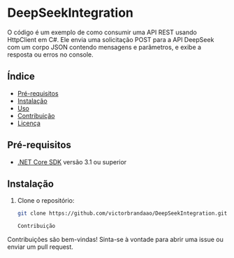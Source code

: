 # DeepSeekIntegration

O código é um exemplo de como consumir uma API REST usando HttpClient em C#. Ele envia uma solicitação POST para a API DeepSeek com um corpo JSON contendo mensagens e parâmetros, e exibe a resposta ou erros no console.

## Índice

- [Pré-requisitos](#pré-requisitos)
- [Instalação](#instalação)
- [Uso](#uso)
- [Contribuição](#contribuição)
- [Licença](#licença)

## Pré-requisitos

- [.NET Core SDK](https://dotnet.microsoft.com/download) versão 3.1 ou superior

## Instalação

1. Clone o repositório:
   ```bash
   git clone https://github.com/victorbrandaao/DeepSeekIntegration.git
   
   Contribuição

Contribuições são bem-vindas! Sinta-se à vontade para abrir uma issue ou enviar um pull request.
